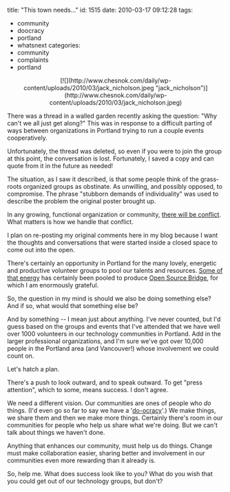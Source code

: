 title: "This town needs..."
id: 1515
date: 2010-03-17 09:12:28
tags: 
- community
- doocracy
- portland
- whatsnext
categories: 
- community
- complaints
- portland

<center>[![](http://www.chesnok.com/daily/wp-content/uploads/2010/03/jack_nicholson.jpeg "jack_nicholson")](http://www.chesnok.com/daily/wp-content/uploads/2010/03/jack_nicholson.jpeg)</center>

There was a thread in a walled garden recently asking the question: "Why can't we all just get along?"  This was in response to a difficult parting of ways between organizations in Portland trying to run a couple events cooperatively.

Unfortunately, the thread was deleted, so even if you were to join the group at this point, the conversation is lost. Fortunately, I saved a copy and can quote from it in the future as needed!

The situation, as I saw it described, is that some people think of the grass-roots organized groups as obstinate. As unwilling, and possibly opposed, to compromise. The phrase "stubborn demands of individuality" was used to describe the problem the original poster brought up.

In any growing, functional organization or community, [there will be conflict](http://www.chesnok.com/daily/2009/06/07/collaboration-conflict-people/). What matters is how we handle that conflict.

I plan on re-posting my original comments here in my blog because I want the thoughts and conversations that were started inside a closed space to come out into the open.

There's certainly an opportunity in Portland for the many lovely, energetic and productive volunteer groups to pool our talents and resources. [Some of that energy](http://www.chesnok.com/daily/2008/10/29/open-source-bridge/) has certainly been pooled to produce [Open Source Bridge](http://opensourcebridge.org), for which I am enormously grateful. 

So, the question in my mind is should we also be doing something else? And if so, what would that something else be? 

And by something -- I mean just about anything. I've never counted, but I'd guess based on the groups and events that I've attended that we have well over 1000 volunteers in our technology communities in Portland. Add in the larger professional organizations, and I'm sure we've got over 10,000 people in the Portland area (and Vancouver!) whose involvement we could count on.

Let's hatch a plan. 

There's a push to look outward, and to speak outward. To get "press attention", which to some, means success. I don't agree.

We need a different vision. Our communities are ones of people who *do* things. (I'd even go so far to say we have a '[do-ocracy](http://www.communitywiki.org/en/DoOcracy)'.) We make things, we share them and then we make more things. Certainly there's room in our communities for people who help us share what we're doing. But we can't talk about things we haven't done.

Anything that enhances our community, must help us do things. Change must make collaboration easier, sharing better and involvement in our communities even more rewarding than it already is.

So, help me. What does success look like to you? What do you wish that you could get out of our technology groups, but don't?
